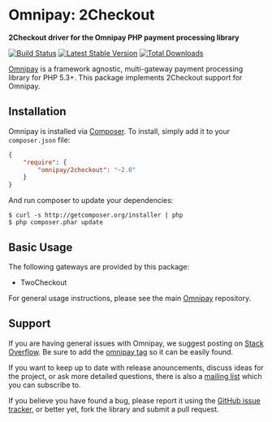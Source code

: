 # Omnipay: 2Checkout

**2Checkout driver for the Omnipay PHP payment processing library**

[![Build Status](https://travis-ci.org/omnipay/2checkout.png?branch=master)](https://travis-ci.org/omnipay/2checkout)
[![Latest Stable Version](https://poser.pugx.org/omnipay/2checkout/version.png)](https://packagist.org/packages/omnipay/2checkout)
[![Total Downloads](https://poser.pugx.org/omnipay/2checkout/d/total.png)](https://packagist.org/packages/omnipay/2checkout)

[Omnipay](https://github.com/omnipay/omnipay) is a framework agnostic, multi-gateway payment
processing library for PHP 5.3+. This package implements 2Checkout support for Omnipay.

## Installation

Omnipay is installed via [Composer](http://getcomposer.org/). To install, simply add it
to your `composer.json` file:

```json
{
    "require": {
        "omnipay/2checkout": "~2.0"
    }
}
```

And run composer to update your dependencies:

    $ curl -s http://getcomposer.org/installer | php
    $ php composer.phar update

## Basic Usage

The following gateways are provided by this package:

* TwoCheckout

For general usage instructions, please see the main [Omnipay](https://github.com/omnipay/omnipay)
repository.

## Support

If you are having general issues with Omnipay, we suggest posting on
[Stack Overflow](http://stackoverflow.com/). Be sure to add the
[omnipay tag](http://stackoverflow.com/questions/tagged/omnipay) so it can be easily found.

If you want to keep up to date with release anouncements, discuss ideas for the project,
or ask more detailed questions, there is also a [mailing list](https://groups.google.com/forum/#!forum/omnipay) which
you can subscribe to.

If you believe you have found a bug, please report it using the [GitHub issue tracker](https://github.com/omnipay/2checkout/issues),
or better yet, fork the library and submit a pull request.
